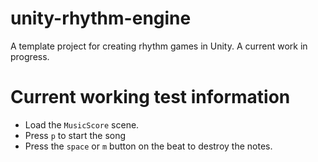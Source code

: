 # unity-rhythm-engine
A template project for creating rhythm games in Unity. A current work in progress.

# Current working test information
* Load the `MusicScore` scene.
* Press `p` to start the song
* Press the `space` or `m` button on the beat to destroy the notes.
